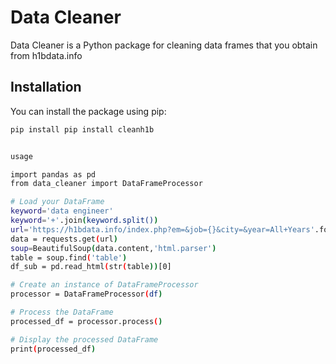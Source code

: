 # Data Cleaner

Data Cleaner is a Python package for cleaning data frames that you obtain from h1bdata.info

## Installation

You can install the package using pip:

```bash
pip install pip install cleanh1b


usage

import pandas as pd
from data_cleaner import DataFrameProcessor

# Load your DataFrame
keyword='data engineer'
keyword='+'.join(keyword.split())
url='https://h1bdata.info/index.php?em=&job={}&city=&year=All+Years'.format(keyword)
data = requests.get(url)
soup=BeautifulSoup(data.content,'html.parser')
table = soup.find('table')
df_sub = pd.read_html(str(table))[0]

# Create an instance of DataFrameProcessor
processor = DataFrameProcessor(df)

# Process the DataFrame
processed_df = processor.process()

# Display the processed DataFrame
print(processed_df)

